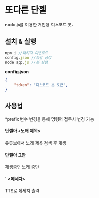 # 또다른 단젤
node.js를 이용한 개인용 디스코드 봇.  

## 설치 & 실행
```javascript
npm i //패키지 다운로드
config.json //파일 생성  
node app.js //봇 실행
```
**config.json**

```json
{
    "token": "디스코드 봇 토큰",
}
```

## 사용법
*prefix 변수 변경을 통해 명령어 접두사 변경 가능

#### 단젤아 <노래 제목>
유튜브에서 노래 제목 검색 후 재생

#### 단젤아 그만
재생중인 노래 중단

#### \` <메세지>
TTS로 메세지 출력
